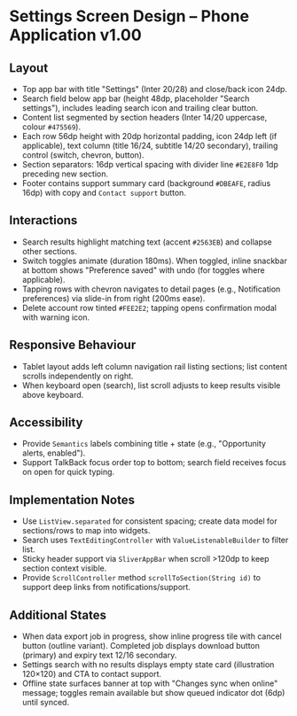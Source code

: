 # Settings Screen Design – Phone Application v1.00

## Layout
- Top app bar with title "Settings" (Inter 20/28) and close/back icon 24dp.
- Search field below app bar (height 48dp, placeholder "Search settings"), includes leading search icon and trailing clear button.
- Content list segmented by section headers (Inter 14/20 uppercase, colour `#475569`).
- Each row 56dp height with 20dp horizontal padding, icon 24dp left (if applicable), text column (title 16/24, subtitle 14/20 secondary), trailing control (switch, chevron, button).
- Section separators: 16dp vertical spacing with divider line `#E2E8F0` 1dp preceding new section.
- Footer contains support summary card (background `#DBEAFE`, radius 16dp) with copy and `Contact support` button.

## Interactions
- Search results highlight matching text (accent `#2563EB`) and collapse other sections.
- Switch toggles animate (duration 180ms). When toggled, inline snackbar at bottom shows "Preference saved" with undo (for toggles where applicable).
- Tapping rows with chevron navigates to detail pages (e.g., Notification preferences) via slide-in from right (200ms ease).
- Delete account row tinted `#FEE2E2`; tapping opens confirmation modal with warning icon.

## Responsive Behaviour
- Tablet layout adds left column navigation rail listing sections; list content scrolls independently on right.
- When keyboard open (search), list scroll adjusts to keep results visible above keyboard.

## Accessibility
- Provide `Semantics` labels combining title + state (e.g., "Opportunity alerts, enabled").
- Support TalkBack focus order top to bottom; search field receives focus on open for quick typing.

## Implementation Notes
- Use `ListView.separated` for consistent spacing; create data model for sections/rows to map into widgets.
- Search uses `TextEditingController` with `ValueListenableBuilder` to filter list.
- Sticky header support via `SliverAppBar` when scroll >120dp to keep section context visible.
- Provide `ScrollController` method `scrollToSection(String id)` to support deep links from notifications/support.

## Additional States
- When data export job in progress, show inline progress tile with cancel button (outline variant). Completed job displays download button (primary) and expiry text 12/16 secondary.
- Settings search with no results displays empty state card (illustration 120×120) and CTA to contact support.
- Offline state surfaces banner at top with "Changes sync when online" message; toggles remain available but show queued indicator dot (6dp) until synced.
